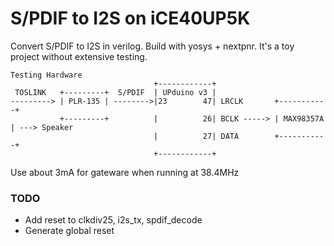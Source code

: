 # S/PDIF to I2S on iCE40UP5K
Convert S/PDIF to I2S in verilog. Build with yosys + nextpnr.
It's a toy project without extensive testing.

```
Testing Hardware
                                +------------+
 TOSLINK   +---------+  S/PDIF  | UPduino v3 |
---------> | PLR-135 | -------->|23        47| LRCLK       +-----------+
           +---------+          |          26| BCLK -----> | MAX98357A | ---> Speaker
                                |          27| DATA        +-----------+
                                +------------+
```

Use about 3mA for gateware when running at 38.4MHz

### TODO
- Add reset to clkdiv25, i2s_tx, spdif_decode
- Generate global reset
